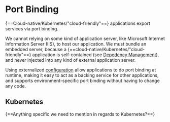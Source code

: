 # Port Binding

{==Cloud-native/Kubernetes/"cloud-friendly"==} applications export services via port binding.

We cannot relying on some kind of application server, like Microsoft Internet Information Server (IIS), to host our application. We must bundle an embedded server, because a {==cloud-native/Kubernetes/"cloud-friendly"==} application is self-contained (see [Depedency Management](/dependency-management)), and never injected into any kind of external application server.

Using externalized [configuration](/configuration) allow applications to do port binding at runtime, making it easy to act as a backing service for other applications, and supports environment-specific port binding without having to change any code.

## Kubernetes

{==Anything specific we need to mention in regards to Kubernetes?==}
